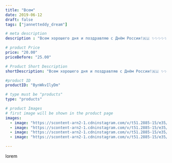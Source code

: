 ```yaml
---
title: "Всем"
date: 2019-06-12
draft: false
tags: ["jannetteddy_dream"]

# meta description
description : "Всем хорошего дня и поздравляю с Днём России!🇷🇺 ✨✨✨✨✨✨✨✨✨✨ Дни бывают разные, сегодня был насыщенный день... погуляли с семьей в Кисловодске, устали очень!!! 🙈И"

# product Price
price: "20.00"
priceBefore: "25.00"

# Product Short Description
shortDescription: "Всем хорошего дня и поздравляю с Днём России!🇷🇺 ✨✨✨✨✨✨✨✨✨✨ Дни бывают разные, сегодня был насыщенный день... погуляли с семьей в Кисловодске, устали очень!!! 🙈И всё же, время проведённое с семьей самое бесценное, как бы ни баловались дети🤪✨✨✨✨✨✨✨✨✨✨✨✨✨✨#всемдобра #моелето #прогулкассемьей"

#product ID
productID: "BynWkvIlyDm"

# type must be "products"
type: "products"

# product Images
# first image will be shown in the product page
images:
  - image: "https://scontent-arn2-1.cdninstagram.com/v/t51.2885-15/e35/s1080x1080/62015209_142073270237578_9149619747982082237_n.jpg?_nc_ht=scontent-arn2-1.cdninstagram.com&_nc_cat=110&_nc_ohc=l6qpmJSPLDMAX_B0oOb&tp=1&oh=bab543893391683cdf5bcc5e8e51ce58&oe=605BA16F&ig_cache_key=MjA2NDcxODIzMzY3Njk1MzA3Mw%3D%3D.2"
  - image: "https://scontent-arn2-1.cdninstagram.com/v/t51.2885-15/e35/s1080x1080/61575092_433567357475985_5660774066285719621_n.jpg?_nc_ht=scontent-arn2-1.cdninstagram.com&_nc_cat=109&_nc_ohc=l5Iscb7Yjg4AX-1G1nt&tp=1&oh=2145b5db4ea36e3f81f7573f384565a9&oe=605B83DB&ig_cache_key=MjA2NDcxODIzMzcwMjA1NzAyNQ%3D%3D.2"
  - image: "https://scontent-arn2-1.cdninstagram.com/v/t51.2885-15/e35/s1080x1080/62608645_330062351023027_8004339383608488476_n.jpg?_nc_ht=scontent-arn2-1.cdninstagram.com&_nc_cat=107&_nc_ohc=D5KmeJl0YNUAX93fTtv&tp=1&oh=f5eac0425c81f6637295cabb8dccf6dc&oe=605D015A&ig_cache_key=MjA2NDcxODIzMzY2ODU3ODg2MA%3D%3D.2"
  - image: "https://scontent-arn2-1.cdninstagram.com/v/t51.2885-15/e35/s1080x1080/61744505_447184002782421_5117263302144839756_n.jpg?_nc_ht=scontent-arn2-1.cdninstagram.com&_nc_cat=109&_nc_ohc=vwKi8c7-qFMAX-SfnQz&tp=1&oh=a52bb121a126ccb71e80dec12dfa7003&oe=605C0813&ig_cache_key=MjA2NDcxODIzMzY5Mzc0ODk1NA%3D%3D.2"

---
```

lorem
